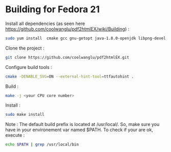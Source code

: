 # Building for Fedora 21 

Install all dependencies (as seen here https://github.com/coolwanglu/pdf2htmlEX/wiki/Building) : 
``` bash
sudo yum install  cmake gcc gnu-getopt java-1.8.0-openjdk libpng-devel fontforge-devel cairo-devel poppler-devel libspiro-devel freetype-devel  poppler-data libjpeg-turbo-devel git
```

Clone the project : 
```bash
git clone https://github.com/coolwanglu/pdf2htmlEX.git
```

Configure build tools :
``` bash
cmake -DENABLE_SVG=ON --external-hint-tool=ttfautohint .
```

Build : 
```bash
make -j <your CPU core number>
```

Install :
``` bash
sudo make install
```

Note : The default build prefix is located at /usr/local/. So, make sure you have in your environement var named $PATH. To check if your are ok, execute : 
```bash 
echo $PATH | grep /usr/local/bin
```